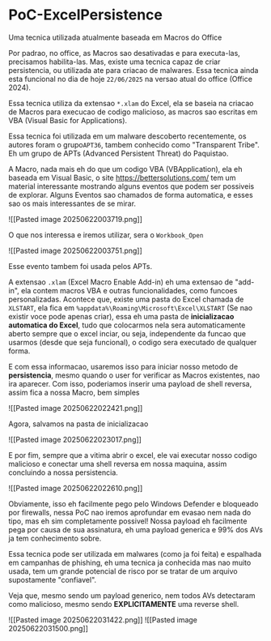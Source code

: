 # PoC-ExcelPersistence
Uma tecnica utilizada atualmente baseada em Macros do Office

Por padrao, no office, as Macros sao desativadas e para executa-las, precisamos habilita-las. Mas, existe uma tecnica capaz de criar persistencia, ou utilizada ate para criacao de malwares. Essa tecnica ainda esta funcional no dia de hoje `22/06/2025` na versao atual do office (Office 2024).

Essa tecnica utiliza da extensao `*.xlam` do Excel, ela se baseia na criacao de Macros para execucao de codigo malicioso, as macros sao escritas em VBA (Visual Basic for Applications).

Essa tecnica foi utilizada em um malware descoberto recentemente, os autores foram o grupo`APT36`, tambem conhecido como "Transparent Tribe". Eh um grupo de APTs (Advanced Persistent Threat) do Paquistao.

A Macro, nada mais eh do que um codigo VBA (VBApplication), ela eh baseada em Visual Basic, o site https://bettersolutions.com/ tem um material interessante mostrando alguns eventos que podem ser possiveis de explorar. Alguns Eventos sao chamados de forma automatica, e esses sao os mais interessantes de se mirar.

![[Pasted image 20250622003719.png]]

O que nos interessa e iremos utilizar, sera o `Workbook_Open`

![[Pasted image 20250622003751.png]]

Esse evento tambem foi usada pelos APTs.

A extensao `.xlam` (Excel Macro Enable Add-in) eh uma extensao de "add-in", ela contem macros VBA e outras funcionalidades, como funcoes personalizadas. Acontece que, existe uma pasta do Excel chamada de `XLSTART`, ela fica em `%appdata%\Roaming\Microsoft\Excel\XLSTART` (Se nao existir voce pode apenas criar), essa eh uma pasta de **inicializacao automatica do Excel**, tudo que colocarmos nela sera automaticamente aberto sempre que o excel inciar, ou seja, independente da funcao que usarmos (desde que seja funcional), o codigo sera executado de qualquer forma.

E com essa informacao, usaremos isso para iniciar nosso metodo de **persistencia**, mesmo quando o user for verificar as Macros existentes, nao ira aparecer. Com isso, poderiamos inserir uma payload de shell reversa, assim fica a nossa Macro, bem simples

![[Pasted image 20250622022421.png]]

Agora, salvamos na pasta de inicializacao

![[Pasted image 20250622023017.png]]

E por fim, sempre que a vitima abrir o excel, ele vai executar nosso codigo malicioso e conectar uma shell reversa em nossa maquina, assim concluindo a nossa persistencia.

![[Pasted image 20250622022610.png]]

Obviamente, isso eh facilmente pego pelo Windows Defender e bloqueado por firewalls, nessa PoC nao iremos aprofundar em evasao nem nada do tipo, mas eh sim completamente possivel! Nossa payload eh facilmente pega por causa de sua assinatura, eh uma payload generica e 99% dos AVs ja tem conhecimento sobre.

Essa tecnica pode ser utilizada em malwares (como ja foi feita) e espalhada em campanhas de phishing, eh uma tecnica ja conhecida mas nao muito usada, tem um grande potencial de risco por se tratar de um arquivo supostamente "confiavel". 

Veja que, mesmo sendo um payload generico, nem todos AVs detectaram como malicioso, mesmo sendo **EXPLICITAMENTE** uma reverse shell.

![[Pasted image 20250622031422.png]]
![[Pasted image 20250622031500.png]]
